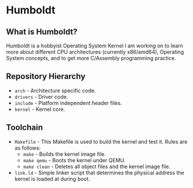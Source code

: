 # Humboldt

## What is Humboldt?
Humboldt is a hobbyist Operating System Kernel I am working on to learn more about different CPU architectures (currently x86/amd64), Operating System concepts, and to get more C/Assembly programming practice.

## Repository Hierarchy
- `arch` - Architecture specific code.
- `drivers` - Driver code.
- `include` - Platform independent header files.
- `kernel` - Kernel core.

## Toolchain
- `Makefile` - This Makefile is used to build the kernel and test it. Rules are as follows:
  - `make` - Builds the kernel image file.
  - `make qemu` - Boots the kernel under QEMU.
  - `make clean` - Deletes all object files and the kernel image file.
- `link.ld` - Simple linker script that determines the physical address the kernel is loaded at during boot.

